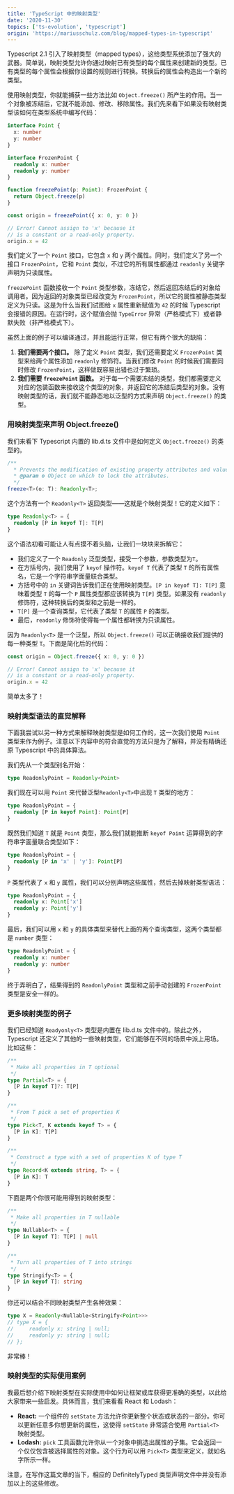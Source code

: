 ```yaml
---
title: 'TypeScript 中的映射类型'
date: '2020-11-30'
topics: ['ts-evolution', 'typescript']
origin: 'https://mariusschulz.com/blog/mapped-types-in-typescript'
---
```


Typescript 2.1 引入了映射类型（mapped types），这给类型系统添加了强大的武器。简单说，映射类型允许你通过映射已有类型的每个属性来创建新的类型。已有类型的每个属性会根据你设置的规则进行转换。转换后的属性会构造出一个新的类型。

使用映射类型，你就能捕获一些方法比如 `Object.freeze()` 所产生的作用。当一个对象被冻结后，它就不能添加、修改、移除属性。我们先来看下如果没有映射类型该如何在类型系统中编写代码：

```ts
interface Point {
  x: number
  y: number
}

interface FrozenPoint {
  readonly x: number
  readonly y: number
}

function freezePoint(p: Point): FrozenPoint {
  return Object.freeze(p)
}

const origin = freezePoint({ x: 0, y: 0 })

// Error! Cannot assign to 'x' because it
// is a constant or a read-only property.
origin.x = 42
```

我们定义了一个 `Point` 接口，它包含 `x` 和 `y` 两个属性。同时，我们定义了另一个接口 `FrozenPoint`，它和 `Point` 类似，不过它的所有属性都通过 `readonly` 关键字声明为只读属性。

`freezePoint` 函数接收一个 `Point` 类型参数，冻结它，然后返回冻结后的对象给调用者。因为返回的对象类型已经改变为 `FrozenPoint`，所以它的属性被静态类型定义为只读。这是为什么当我们试图给 `x` 属性重新赋值为 `42` 的时候 Typescript 会报错的原因。在运行时，这个赋值会抛 `TypeError` 异常（严格模式下）或者静默失败（非严格模式下）。

虽然上面的例子可以编译通过，并且能运行正常，但它有两个很大的缺陷：

1. **我们需要两个接口。** 除了定义 `Point` 类型，我们还需要定义 `FrozenPoint` 类型来给两个属性添加 `readonly` 修饰符。当我们修改 `Point` 的时候我们需要同时修改 `FrozenPoint`，这样做既容易出错也过于繁琐。
2. **我们需要 `freezePoint` 函数。** 对于每一个需要冻结的类型，我们都需要定义对应的包装函数来接收这个类型的对象，并返回它的冻结后类型的对象。没有映射类型的话，我们就不能静态地以泛型的方式来声明 `Object.freeze()` 的类型。

### 用映射类型来声明 Object.freeze()

我们来看下 Typescript 内置的 lib.d.ts 文件中是如何定义 `Object.freeze()` 的类型的。

```ts
/**
  * Prevents the modification of existing property attributes and values, and prevents the addition of new properties.
  * @param o Object on which to lock the attributes.
  */
freeze<T>(o: T): Readonly<T>;
```

这个方法有一个 `Readonly<T>` 返回类型——这就是个映射类型！它的定义如下：

```ts
type Readonly<T> = {
  readonly [P in keyof T]: T[P]
}
```

这个语法初看可能让人有点摸不着头脑，让我们一块块来拆解它：

- 我们定义了一个 `Readonly` 泛型类型，接受一个参数，参数类型为`T`。
- 在方括号内，我们使用了 `keyof` 操作符。`keyof T` 代表了类型 `T` 的所有属性名，它是一个字符串字面量联合类型。
- 方括号中的 `in` 关键词告诉我们正在使用映射类型。`[P in keyof T]: T[P]` 意味着类型 `T` 的每一个 `P` 属性类型都应该转换为 `T[P]` 类型。如果没有 `readonly` 修饰符，这种转换后的类型和之前是一样的。
- `T[P]` 是一个查询类型，它代表了类型 `T` 的属性 `P` 的类型。
- 最后，`readonly` 修饰符使得每一个属性都转换为只读属性。

因为 `Readonly<T>` 是一个泛型，所以 `Object.freeze()` 可以正确接收我们提供的每一种类型 `T`。下面是简化后的代码：

```ts
const origin = Object.freeze({ x: 0, y: 0 })

// Error! Cannot assign to 'x' because it
// is a constant or a read-only property.
origin.x = 42
```

简单太多了！

### 映射类型语法的直觉解释

下面我尝试以另一种方式来解释映射类型是如何工作的，这一次我们使用 `Point` 类型来作为例子。注意以下内容中的符合直觉的方法只是为了解释，并没有精确还原 Typescript 中的具体算法。

我们先从一个类型别名开始：

```ts
type ReadonlyPoint = Readonly<Point>
```

我们现在可以用 `Point` 来代替泛型`Readonly<T>`中出现 `T` 类型的地方：

```ts
type ReadonlyPoint = {
  readonly [P in keyof Point]: Point[P]
}
```

既然我们知道 `T` 就是 `Point` 类型，那么我们就能推断 `keyof Point` 运算得到的字符串字面量联合类型如下：

```ts
type ReadonlyPoint = {
  readonly [P in 'x' | 'y']: Point[P]
}
```

`P` 类型代表了 `x` 和 `y` 属性，我们可以分别声明这些属性，然后去掉映射类型语法：

```ts
type ReadonlyPoint = {
  readonly x: Point['x']
  readonly y: Point['y']
}
```

最后，我们可以用 `x` 和 `y` 的具体类型来替代上面的两个查询类型，这两个类型都是 `number` 类型：

```ts
type ReadonlyPoint = {
  readonly x: number
  readonly y: number
}
```

终于弄明白了，结果得到的 `ReadonlyPoint` 类型和之前手动创建的 `FrozenPoint` 类型是安全一样的。

### 更多映射类型的例子

我们已经知道 `Readyonly<T>` 类型是内置在 lib.d.ts 文件中的。除此之外，Typescript 还定义了其他的一些映射类型，它们能够在不同的场景中派上用场。比如这些：

```ts
/**
 * Make all properties in T optional
 */
type Partial<T> = {
  [P in keyof T]?: T[P]
}

/**
 * From T pick a set of properties K
 */
type Pick<T, K extends keyof T> = {
  [P in K]: T[P]
}

/**
 * Construct a type with a set of properties K of type T
 */
type Record<K extends string, T> = {
  [P in K]: T
}
```

下面是两个你很可能用得到的映射类型：

```ts
/**
 * Make all properties in T nullable
 */
type Nullable<T> = {
  [P in keyof T]: T[P] | null
}

/**
 * Turn all properties of T into strings
 */
type Stringify<T> = {
  [P in keyof T]: string
}
```

你还可以结合不同映射类型产生各种效果：

```ts
type X = Readonly<Nullable<Stringify<Point>>>
// type X = {
//     readonly x: string | null;
//     readonly y: string | null;
// };
```

非常棒！

### 映射类型的实际使用案例

我最后想介绍下映射类型在实际使用中如何让框架或库获得更准确的类型，以此给大家带来一些启发。具体而言，我们来看看 React 和 Lodash：

- **React:** 一个组件的 `setState` 方法允许你更新整个状态或状态的一部分。你可以更新任意多你想更新的属性，这使得 `setState` 非常适合使用 `Partial<T>` 映射类型。
- **Lodash:** `pick` 工具函数允许你从一个对象中挑选出属性的子集。它会返回一个仅仅包含被选择属性的对象。这个行为可以用 `Pick<T>` 类型来定义，就如名字所示一样。

注意，在写作这篇文章的当下，相应的 DefinitelyTyped 类型声明文件中并没有添加以上的这些修改。
